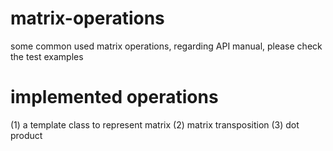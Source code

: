 # matrix-operations
some common used matrix operations, regarding API manual, please check the test examples

# implemented operations
(1) a template class to represent matrix
(2) matrix transposition
(3) dot product
